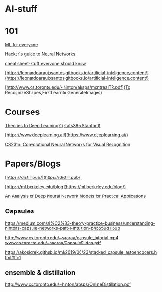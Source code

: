 AI-stuff
========

# 101
[ML for everyone](https://vas3k.com/blog/machine_learning/)

[Hacker's guide to Neural Networks](http://karpathy.github.io/neuralnets/)

[cheat sheet-stuff everyone should know](https://stats385.github.io/cheat_sheet)

[https://leonardoaraujosantos.gitbooks.io/artificial-inteligence/content/](https://leonardoaraujosantos.gitbooks.io/artificial-inteligence/content/)

[http://www.cs.toronto.edu/~hinton/absps/montrealTR.pdf](To RecognizeShapes,FirstLearnto GenerateImages)
# Courses
[Theories to Deep Learning? (stats385 Stanford)](https://stats385.github.io/)

[https://www.deeplearning.ai/](https://www.deeplearning.ai/)

[CS231n: Convolutional Neural Networks for Visual Recognition](http://cs231n.github.io/)

# Papers/Blogs
[https://distill.pub/](https://distill.pub/)

[https://ml.berkeley.edu/blog](https://ml.berkeley.edu/blog/)

[An Analysis of Deep Neural Network Models for Practical Applications](https://arxiv.org/pdf/1605.07678.pdf)

## Capsules
https://medium.com/ai%C2%B3-theory-practice-business/understanding-hintons-capsule-networks-part-i-intuition-b4b559d1159b

http://www.cs.toronto.edu/~saaraa/capsule_tutorial.mp4 www.cs.toronto.edu/~saaraa/CapsuleSlides.pdf

https://akosiorek.github.io/ml/2019/06/23/stacked_capsule_autoencoders.html#fn:1

## ensemble & distillation 

http://www.cs.toronto.edu/~hinton/absps/OnlineDistillation.pdf
